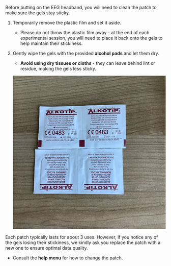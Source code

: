 Before putting on the EEG headband, you will need to clean the patch to make sure the gels stay sticky.

1. Temporarily remove the plastic film and set it aside. 

    - Please do not throw the plastic film away - at the end of each experimental session, you will need to place it back onto the gels to help maintain their stickiness.

2. Gently wipe the gels with the provided **alcohol pads** and let them dry.

    - **Avoid using dry tissues or cloths** - they can leave behind lint or residue, making the gels less sticky.

    ![Patch diagram](../images/alcohol_pads.jpeg)

Each patch typically lasts for about 3 uses. However, if you notice any of the gels losing their stickiness, we kindly ask you replace the patch with a new one to ensure optimal data quality.

- Consult the **help menu** for how to change the patch.
